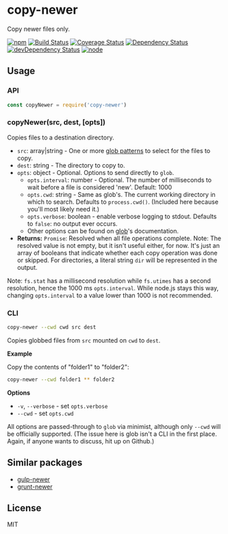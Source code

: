 # copy-newer

Copy newer files only.

[![npm](https://img.shields.io/npm/v/copy-newer.svg?style=flat-square)](https://www.npmjs.com/package/copy-newer)
[![Build Status](https://img.shields.io/travis/seangenabe/copy-newer/master.svg?style=flat-square)](https://travis-ci.org/seangenabe/copy-newer)
[![Coverage Status](https://img.shields.io/coveralls/seangenabe/copy-newer/master.svg?style=flat-square)](https://coveralls.io/github/seangenabe/copy-newer?branch=master)
[![Dependency Status](https://img.shields.io/david/seangenabe/copy-newer.svg?style=flat-square)](https://david-dm.org/seangenabe/copy-newer)
[![devDependency Status](https://img.shields.io/david/dev/seangenabe/copy-newer.svg?style=flat-square)](https://david-dm.org/seangenabe/copy-newer#info=devDependencies)
[![node](https://img.shields.io/node/v/copy-newer.svg?style=flat-square)](https://nodejs.org/en/download/)

## Usage

### API

```javascript
const copyNewer = require('copy-newer')
```

### copyNewer(src, dest, [opts])

Copies files to a destination directory.

* `src`: array|string - One or more [glob patterns](https://github.com/isaacs/minimatch#usage) to select for the files to copy.
* `dest`: string - The directory to copy to.
* `opts`: object - Optional. Options to send directly to `glob`.
  * `opts.interval`: number - Optional. The number of milliseconds to wait before a file is considered 'new'. Default: 1000
  * `opts.cwd`: string - Same as glob's. The current working directory in which to search. Defaults to `process.cwd()`. (Included here because you'll most likely need it.)
  * `opts.verbose`: boolean - enable verbose logging to stdout. Defaults to `false`: no output ever occurs.
  * Other options can be found on [glob](https://github.com/isaacs/minimatch)'s documentation.
* **Returns:** `Promise`: Resolved when all file operations complete.
  Note: The resolved value is not empty, but it isn't useful either, for now. It's just an array of booleans that indicate whether each copy operation was done or skipped. For directories, a literal string `dir` will be represented in the output.

Note: `fs.stat` has a millisecond resolution while `fs.utimes` has a second resolution, hence the 1000 ms `opts.interval`. While node.js stays this way, changing `opts.interval` to a value lower than 1000 is not recommended.

### CLI

```bash
copy-newer --cwd cwd src dest
```

Copies globbed files from `src` mounted on `cwd` to `dest`.

**Example**

Copy the contents of "folder1" to "folder2":
```bash
copy-newer --cwd folder1 ** folder2
```

**Options**

* `-v`, `--verbose` - set `opts.verbose`
* `--cwd` - set `opts.cwd`

All options are passed-through to `glob` via minimist, although only `--cwd` will be officially supported. (The issue here is glob isn't a CLI in the first place. Again, if anyone wants to discuss, hit up on Github.)

## Similar packages

* [gulp-newer](https://www.npmjs.com/package/gulp-newer)
* [grunt-newer](https://www.npmjs.com/package/grunt-newer)

## License

MIT
